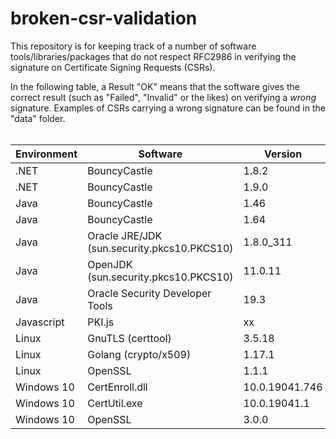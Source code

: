 # broken-csr-validation
This repository is for keeping track of a number of software tools/libraries/packages that do not respect RFC2986 in verifying the signature on Certificate Signing Requests (CSRs).

In the following table, a Result "OK" means that the software gives the correct result (such as "Failed", "Invalid" or the likes) on verifying a _wrong_ signature. Examples of CSRs carrying a wrong signature can be found in the "data" folder.
<br><br>

Environment | Software | Version | Result
------------| ---------| -------|-------
.NET|	BouncyCastle |1.8.2|	KO
.NET|	BouncyCastle |1.9.0|	KO
Java |	BouncyCastle| 1.46|	KO
Java |	BouncyCastle| 1.64|	**OK**
Java |	Oracle JRE/JDK (sun.security.pkcs10.PKCS10) |1.8.0_311|	KO
Java |	OpenJDK (sun.security.pkcs10.PKCS10) |11.0.11|	KO
Java |	Oracle Security Developer Tools| 19.3|	**OK**
Javascript|	PKI.js|	xx|KO
Linux|	GnuTLS (certtool)| 3.5.18|	**OK**
Linux|	Golang (crypto/x509)| 1.17.1|	KO
Linux|	OpenSSL |1.1.1|	KO
Windows 10|	CertEnroll.dll|10.0.19041.746|	KO
Windows 10|	CertUtil.exe|10.0.19041.1|	KO
Windows 10|	OpenSSL |3.0.0|	KO



